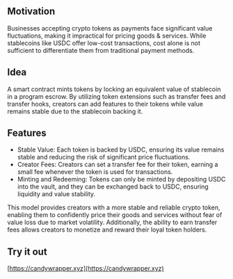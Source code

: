 ## Motivation
Businesses accepting crypto tokens as payments face significant value fluctuations, making it impractical for pricing goods & services. While stablecoins like USDC offer low-cost transactions, cost alone is not sufficient to differentiate them from traditional payment methods. 

## Idea
A smart contract mints tokens by locking an equivalent value of stablecoin in a program escrow. By utilizing token extensions such as transfer fees and transfer hooks, creators can add features to their tokens while value remains stable due to the stablecoin backing it.

## Features

- Stable Value: Each token is backed by USDC, ensuring its value remains stable and reducing the risk of significant price fluctuations.
- Creator Fees: Creators can set a transfer fee for their token, earning a small fee whenever the token is used for transactions.
- Minting and Redeeming: Tokens can only be minted by depositing USDC into the vault, and they can be exchanged back to USDC, ensuring liquidity and value stability.

This model provides creators with a more stable and reliable crypto token, enabling them to confidently price their goods and services without fear of value loss due to market volatility. Additionally, the ability to earn transfer fees allows creators to monetize and reward their loyal token holders.

## Try it out

[https://candywrapper.xyz](https://candywrapper.xyz)
